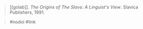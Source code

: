 > [[golab]]. *The Origins of The Slavs: A Linguist's View*. Slavica Publishers, 1991.

> #nodoi #link 